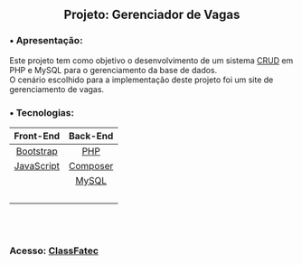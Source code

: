 <!-- Cabeçalho -->
<section>
  <div align="center">
    <h1>Projeto: Gerenciador de Vagas</h1>
  </div>
</section>

<!-- Corpo -->

### &bull; Apresentação:

Este projeto tem como objetivo o desenvolvimento de um sistema [CRUD](https://developer.mozilla.org/pt-BR/docs/Glossary/CRUD) em PHP e MySQL para o gerenciamento da base de dados. <br> O cenário escolhido para a implementação deste projeto foi um site de gerenciamento de vagas.
    
### &bull; Tecnologias:

Front-End                                                                         | Back-End                              |
:-------------------------------------------------------------------------------: | :-------:                             |
[Bootstrap](https://getbootstrap.com/)                                            |    [PHP](https://www.php.net/)        |
[JavaScript](https://developer.mozilla.org/en-US/docs/Web/JavaScript)             |  [Composer](https://getcomposer.org/) |
&nbsp;                                                                            |   [MySQL](https://www.mysql.com/)     |
&nbsp;                                                                            |                                       |

<br><br>
### Acesso: [ClassFatec](https://classfatec.herokuapp.com/)




